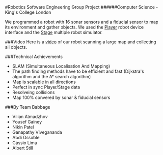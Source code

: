 #Robotics Software Engineering Group Project
######Computer Science - King's College London

We programmed a robot with 16 sonar sensors and a fiducial sensor to map its environment and gather objects. We used the [Player](http://playerstage.sourceforge.net/) robot device interface and the 
[Stage](http://playerstage.sourceforge.net/) multiple robot simulator. 

###Video
Here is a [video](http://www.youtube.com/watch?v=xfeQyYjLcSQ) of our robot scanning a large map and collecting all objects.

###Technical Achievements

* SLAM (Simultaneous Localisation And Mapping)
* The path finding methods have to be efficient and fast (Dijkstra's algorithm and the A* search algorithm)
* Map is scalable in all directions
* Perfect in sync Player/Stage data
* Resolveing collisions
* Map 100% convered by sonar & fiducial sensors 

###By Team Babbage

* Vilian Atmadzhov
* Yousef Gainey
* Nikin Patel
* Ganapathy Vivegananda
* Abdi Ossoble
* Cássio Lima
* Albert Still
